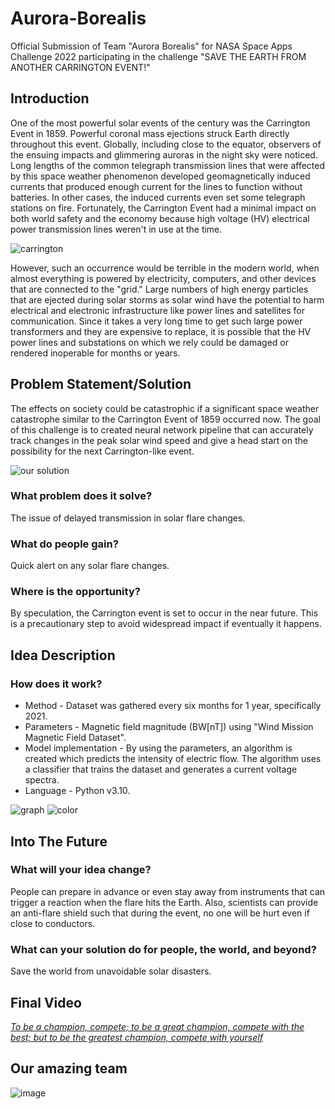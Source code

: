 # Aurora-Borealis
Official Submission of Team "Aurora Borealis" for NASA Space Apps Challenge 2022 participating in the challenge "SAVE THE EARTH FROM ANOTHER CARRINGTON EVENT!"



## Introduction
One of the most powerful solar events of the century was the Carrington Event in 1859. Powerful coronal mass ejections struck Earth directly throughout this event. Globally, including close to the equator, observers of the ensuing impacts and glimmering auroras in the night sky were noticed. Long lengths of the common telegraph transmission lines that were affected by this space weather phenomenon developed geomagnetically induced currents that produced enough current for the lines to function without batteries. In other cases, the induced currents even set some telegraph stations on fire. Fortunately, the Carrington Event had a minimal impact on both world safety and the economy because high voltage (HV) electrical power transmission lines weren't in use at the time.

![carrington](https://www.nasa.gov/sites/default/files/comparing-cmes-1859.jpg)

However, such an occurrence would be terrible in the modern world, when almost everything is powered by electricity, computers, and other devices that are connected to the "grid." Large numbers of high energy particles that are ejected during solar storms as solar wind have the potential to harm electrical and electronic infrastructure like power lines and satellites for communication. Since it takes a very long time to get such large power transformers and they are expensive to replace, it is possible that the HV power lines and substations on which we rely could be damaged or rendered inoperable for months or years.

## Problem Statement/Solution
The effects on society could be catastrophic if a significant space weather catastrophe similar to the Carrington Event of 1859 occurred now. The goal of this challenge is to created neural network pipeline that can accurately track changes in the peak solar wind speed and give a head start on the possibility for the next Carrington-like event.

![our solution](https://cdn.discordapp.com/attachments/1022443719405883395/1025290766018416770/unknown.png)

### What problem does it solve?
The issue of delayed transmission in solar flare changes.

### What do people gain?
Quick alert on any solar flare changes.

### Where is the opportunity? 
By speculation, the Carrington event is set to occur in the near future. This is a precautionary step to avoid widespread impact if eventually it happens.


## Idea Description
### How does it work?
- Method - Dataset was gathered every six months for 1 year, specifically 2021.
- Parameters - Magnetic field magnitude (BW[nT]) using "Wind Mission Magnetic Field Dataset".
- Model implementation - By using the parameters, an algorithm is created which predicts the intensity of electric flow. The algorithm uses a classifier that trains the dataset and generates a current voltage spectra.
- Language - Python v3.10.

![graph](https://user-images.githubusercontent.com/68698006/193462892-48b15b48-3d1e-40b5-b3fe-2180ad3541d0.jpeg)
![color](https://user-images.githubusercontent.com/68698006/193462863-9243044e-6b15-4ef4-b01c-3141a33193c7.jpeg)


## Into The Future
### What will your idea change? 
People can prepare in advance or even stay away from instruments that can trigger a reaction when the flare hits the Earth. Also, scientists can provide an anti-flare shield such that during the event, no one will be hurt even if close to conductors.

### What can your solution do for people, the world, and beyond? 
Save the world from unavoidable solar disasters.

## Final Video 
[*To be a champion, compete; to be a great champion, compete with the best; but to be the greatest champion, compete with yourself*](https://www.youtube.com/watch?v=B_uEVxWl69A&feature=youtu.be)


## Our amazing team
![image](https://cdn.discordapp.com/attachments/1022443719405883395/1026220515431555172/2B7CBB42-6395-4D31-A9A1-756EF481F86D.png)

